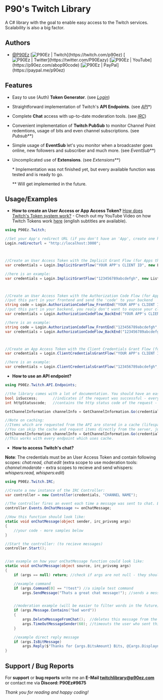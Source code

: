 
# P90's Twitch Library

A C# library with the goal to enable easy access to the Twitch services. Scalability is also a big factor.


## Authors

- [@P90Ez](https://github.com/P90Ez)
        [![P90Ez | Twitch](https://cdn.jsdelivr.net/npm/simple-icons@v3/icons/twitch.svg")](https://twitch.com/p90ez)
        [![P90Ez | Twitter](https://cdn.jsdelivr.net/npm/simple-icons@v3/icons/twitter.svg")](https://twitter.com/P90Eazy)
        [![P90Ez | YouTube](https://cdn.jsdelivr.net/npm/simple-icons@v3/icons/youtube.svg")](https://p90ez.com/abop90code)
        [![P90Ez | PayPal](https://cdn.jsdelivr.net/npm/simple-icons@v3/icons/paypal.svg")](https://paypal.me/p90ez)
## Features

- Easy to use (Auth) **Token Generator**. (see *[Login](https://github.com/P90Ez/P90s-Twitch-Library/blob/master/P90's%20Twitch%20Library/Login/Login.cs)*)
- Straightforward implementation of Twitch's **API Endpoints**. (see *[API](https://github.com/P90Ez/P90s-Twitch-Library/tree/master/P90's%20Twitch%20Library/API/Endpoints)*\*)
- Complete **Chat** access with up-to-date moderation tools. (see *[IRC](https://github.com/P90Ez/P90s-Twitch-Library/blob/master/P90's%20Twitch%20Library/IRC/Controller.cs)*)
- Convenient implementation of **Twitch PubSub** to monitor Channel Point redemtions, usage of bits and even channel subscriptions. (see *Pubsub*\*\*)
- Simple usage of **EventSub** let's you monitor when a broadcaster goes online, new followers and subscriber and much more. (see *EventSub*\*\*)
- Uncomplicated use of **Extensions**. (see *Extensions*\*\*)


    \* Implementation was not finished yet, but every available function was tested and is ready to go.

    \*\* Will get implemented in the future. 


## Usage/Examples

- **How to create an User Access or App Access Token?** [How does Twitch's Token system work?](https://dev.twitch.tv/docs/authentication) - Chech out my YouTube Video on how Twitch Tokens work [here](https://www.youtube.com/watch?v=5Bd1EC7541k) (english subtitles are available).
```c#
using P90Ez.Twitch;

//Set your App's redirect URL (if you don't have an 'App', create one here: https://dev.twitch.tv/console)
Login.redirecturl = "http://localhost:3000";



//Create an User Access Token with the Implicit Grant Flow (for Apps that don't use a backend)
var credentials = Login.ImplicitGrantFlow("YOUR APP's CLIENT ID", new List<string>() {"PUT SCOPES IN HERE"});

//here is an example:
var credentials = Login.ImplicitGrantFlow("123456789abcdefgh", new List<string>() {"channel:manage:broadcast", "bits:read"});



//Create an User Access Token with the Authorization Code Flow (for Apps that use a front- & backend)
//put this part in your frontend and send the 'code' to your backend
string code = Login.AuthorizationCodeFlow_FrontEnd("YOUR APP's CLIENT ID", new List<string>() {"PUT SCOPES IN HERE"});
//put this part in your backend, you realy don't want to expose your client secret to the frontend
var credentials = Login.AuthorizationCodeFlow_BackEnd("YOUR APP's CLIENT ID", "YOUR APP's CLIENT SECRET", code);

//here is an example:
string code = Login.AuthorizationCodeFlow_FrontEnd("123456789abcdefgh", new List<string>() {"channel:manage:broadcast", "bits:read"});
var credentials = Login.AuthorizationCodeFlow_BackEnd("123456789abcdefgh", "hgfedcba987654321", code);



//Create an App Access Token with the Client Credentials Grant Flow (for Apps that only a backend)
var credentials = Login.ClientCredentialsGrantFlow("YOUR APP's CLIENT ID", "YOUR APP's CLIENT SECRET");

//here is an example:
var credentials = Login.ClientCredentialsGrantFlow("123456789abcdefgh", "hgfedcba987654321");
```
- **How to use an API endpoint?**
```c#
using P90Ez.Twitch.API.Endpoints;

//the library comes with a lot of documentation. You should have an easy time using different endpoints.
bool isSuccess;       //indicates if the request was successful - every endpoint outputs an isSuccess indication
int httpStatuscode;   //contains the http status code of the request - very helpful for debuging (0: error before making the request, -200: data is from cache)

GetChannelInformation channelInfo = GetChannelInformation.Go(credentials, "USER ID", out isSuccess, out httpStatuscode);

//Note on caching:
//Items which are requested from the API are stored in a cache (lifespan is 30 seconds) to protect you from Twitch's rate limits.
//You can skip the cache and request items directly from the server, just add a 'true' at the end of the method, like this:
GetChannelInformation channelInfo = GetChannelInformation.Go(credentials, "USER ID", out isSuccess, out httpStatuscode, true);
//This works with every endpoint which uses cache.
```
- **How to access Twitch's chat?**

**Note**: The credentials must be an User Access Token and contain following scopes: *chat:read, chat:edit* (extra scope to use moderation tools: *channel:moderate* - extra scopes to recieve and send whispers: *whispers:read, whispers:edit*)
```c#
using P90Ez.Twitch.IRC;

//Create a new instance of the IRC Controller:
var controller = new Controller(credentials, "CHANNEL NAME");

//The controller fires an event each time a message was sent to chat. Bin a function that should be executed when a message was sent:
controller.Events.OnChatMessage += onChatMessage;

//How this function should look like:
static void onChatMessage(object sender, irc_privsmg args)
{
    //your code - more samples below
}

//Start the controller: (to recieve messages)
controller.Start();


//an example on how your onChatMessage function could look like:
static void onChatMessage(object source, irc_privsmg args)
{
    if (args == null) return; //check if args are not null - they should not be null but you never know^^

    //example command
    if (args.Command[0] == "!test") //a simple test command
        args.SendMessage("Thats a great chat message!"); //sends a message to the chat without replying directly to the original message.


    //moderation example (will be easier to filter words in the future)
    if (args.Message.Contains("bad word"))
    {
        args.DeleteMessageFromChat();  //deletes this message from the chat
        args.TimeOutMessageSender(60); //timeouts the user who sent this message for 60 seconds
    }

    //example direct reply message
    if (args.IsBitMessage)
        args.Reply($"Thanks for {args.BitsAmount} Bits, @{args.Displayname}!"); //replys directly to this message
}
```


## Support / Bug Reports

For **support** or **bug reports** write me an **E-Mail <twitchlibrary@p90ez.com>** or contact me via **Discord: P90Ez#9675**

*Thank you for reading and happy coding!*

